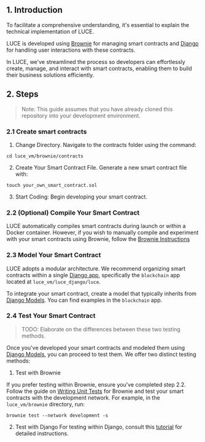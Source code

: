 ## 1. Introduction

To facilitate a comprehensive understanding, it's essential to explain the technical implementation of LUCE.

LUCE is developed using [Brownie](https://eth-brownie.readthedocs.io/en/stable/) for managing smart contracts and [Django](https://www.djangoproject.com/) for handling user interactions with these contracts.

In LUCE, we've streamlined the process so developers can effortlessly create, manage, and interact with smart contracts, enabling them to build their business solutions efficiently.

## 2. Steps

> Note: This guide assumes that you have already cloned this repository into your development environment.

### 2.1 Create smart contracts

1. Change Directory. Navigate to the contracts folder using the command:

```
cd luce_vm/brownie/contracts
```

2. Create Your Smart Contract File. Generate a new smart contract file with:

```
touch your_own_smart_contract.sol
```

3. Start Coding: Begin developing your smart contract.

### 2.2 (Optional) Compile Your Smart Contract

LUCE automatically compiles smart contracts during launch or within a Docker container. However, if you wish to manually compile and experiment with your smart contracts using Brownie, follow the [Brownie Instructions](https://eth-brownie.readthedocs.io/en/stable/quickstart.html)

### 2.3 Model Your Smart Contract

LUCE adopts a modular architecture. We recommend organizing smart contracts within a single [Django app](https://docs.djangoproject.com/en/5.0/intro/tutorial01/), specifically the `blockchain` app located at `luce_vm/luce_django/luce`.

To integrate your smart contract, create a model that typically inherits from [Django Models](https://docs.djangoproject.com/en/5.0/topics/db/models/). You can find examples in the `blockchain` app.

### 2.4 Test Your Smart Contract

> TODO: Elaborate on the differences between these two testing methods.

Once you've developed your smart contracts and modeled them using [Django Models](https://docs.djangoproject.com/en/5.0/topics/db/models/), you can proceed to test them. We offer two distinct testing methods:

1. Test with Brownie

If you prefer testing within Brownie, ensure you've completed step 2.2.
Follow the guide on [Writing Unit Tests](https://eth-brownie.readthedocs.io/en/stable/tests-pytest-intro.html#pytest) for Brownie and test your smart contracts with the development network. For example, in the `luce_vm/brownie` directory, run:
```
brownie test --network development -s
```

2. Test with Django
   For testing within Django, consult this [tutorial](https://docs.djangoproject.com/en/5.0/intro/tutorial05/) for detailed instructions.
